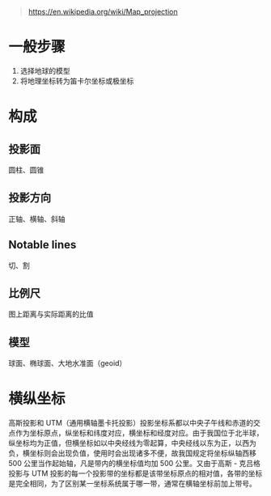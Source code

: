 > <https://en.wikipedia.org/wiki/Map_projection>

# 一般步骤

1.  选择地球的模型
2.  将地理坐标转为笛卡尔坐标或极坐标

# 构成

## 投影面

圆柱、圆锥

## 投影方向

正轴、横轴、斜轴

## Notable lines

切、割

## 比例尺

图上距离与实际距离的比值

## 模型

球面、椭球面、大地水准面（geoid）

# 横纵坐标

高斯投影和 UTM（通用横轴墨卡托投影）投影坐标系都以中央子午线和赤道的交点作为坐标原点，纵坐标和纬度对应，横坐标和经度对应。由于我国位于北半球，纵坐标均为正值，但横坐标如以中央经线为零起算，中央经线以东为正，以西为负，横坐标则会出现负值，使用时会出现诸多不便，故我国规定将坐标纵轴西移 500 公里当作起始轴，凡是带内的横坐标值均加 500 公里。又由于高斯 - 克吕格投影与 UTM 投影的每一个投影带的坐标都是该带坐标原点的相对值，各带的坐标是完全相同，为了区别某一坐标系统属于哪一带，通常在横轴坐标前加上带号。
